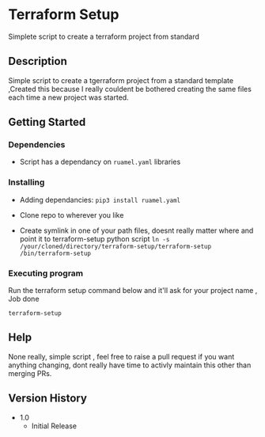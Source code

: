 # Terraform Setup

Simplete script to create a terraform project from standard

## Description

Simple script to create a tgerraform project from a standard template ,Created this because I really couldent be bothered creating the same files each time a new project was started. 

## Getting Started

### Dependencies

* Script has a dependancy on `ruamel.yaml` libraries

### Installing

* Adding dependancies:
`pip3 install ruamel.yaml`

* Clone repo to wherever you like

* Create symlink in one of your path files, doesnt really matter where and point it to terraform-setup python script `ln -s /your/cloned/directory/terraform-setup/terraform-setup /bin/terraform-setup`

### Executing program

Run the terraform setup command below and it'll ask for your project name , Job done

```terraform-setup```

## Help

None really, simple script , feel free to raise a pull request if you want anything changing, dont really have time to activly maintain this other than merging PRs. 

## Version History

* 1.0
    * Initial Release
